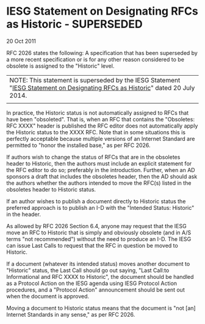 IESG Statement on Designating RFCs as Historic - SUPERSEDED
===========================================================

20 Oct 2011

RFC 2026 states the following: A specification that has been superseded by a more recent specification or is for any other reason considered to be obsolete is assigned to the "Historic" level.



|  |
| --- |
| NOTE: This statement is superseded by the IESG Statement "[IESG Statement on Designating RFCs as Historic](https://www.ietf.org/about/groups/iesg/statements/designating-rfcs-historic-2014-07-20/)" dated 20 July 2014. |
|  |

In practice, the Historic status is not automatically assigned to RFCs that have been "obsoleted". That is, when an RFC that contains the "Obsoletes: RFC XXXX" header is published the RFC editor does not automatically apply the Historic status to the XXXX RFC. Note that in some situations this is perfectly acceptable because multiple versions of an Internet Standard are permitted to "honor the installed base," as per RFC 2026.

If authors wish to change the status of RFCs that are in the obsoletes header to Historic, then the authors must include an explicit statement for the RFC editor to do so; preferably in the introduction. Further, when an AD sponsors a draft that includes the obsoletes header, then the AD should ask the authors whether the authors intended to move the RFC(s) listed in the obsoletes header to Historic status.

If an author wishes to publish a document directly to Historic status the preferred approach is to publish an I-D with the "Intended Status: Historic" in the header.

As allowed by RFC 2026 Section 6.4, anyone may request that the IESG move an RFC to Historic that is simply and obviously obsolete (and in A/S terms "not recommended") without the need to produce an I-D. The IESG can issue Last Calls to request that the RFC in question be moved to Historic.

If a document (whatever its intended status) moves another document to "Historic" status, the Last Call should go out saying, "Last Call:to Informational and RFC XXXX to Historic", the document should be handled as a Protocol Action on the IESG agenda using IESG Protocol Action procedures, and a "Protocol Action" announcement should be sent out when the document is approved.

Moving a document to Historic status means that the document is "not [an] Internet Standards in any sense," as per RFC 2026.

